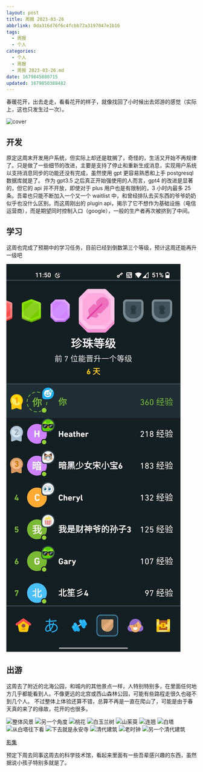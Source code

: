```yaml
---
layout: post
title: 周报 2023-03-26
abbrlink: 0da316d76f6c4fcbb72a3197047e1b16
tags:
  - 周报
  - 个人
categories:
  - 个人
  - 周报
  - 周报 2023-03-26.md
date: 1679845880715
updated: 1679850388482
---
```


春暖花开，出去走走，看看花开的样子，就像找回了小时候出去郊游的感觉（实际上，这也只发生过一次）。

![cover](https://image-proxy.rxliuli.com/?url=https://lh3.googleusercontent.com/pw/AMWts8DRHuwMPJLi8lf8CMqNAgTliN9Xe27rTACy0PvImeTvp4Dy-GCgJdL5EHvsUbBBC6DAQdQtKD8C9dUNzr1iwUdPf5PujECwXtAHhX3Hia8rGoodHDQEMDSED7t-aEEy_p-1itEKr5bA5e_aA2nNLEMQ=w1003-h1337-no)

## 开发

原定这周末开发用户系统，但实际上却还是耽搁了，奇怪的，生活又开始不再规律了。只是做了一些细节的改进，主要是支持了停止和重新生成消息，实现用户系统以支持消息同步的功能还没有完成，虽然使用 gpt 更容易熟悉和上手 postgresql 数据库就是了。
作为 gpt3.5 之后真正开始强使用的人而言，gpt4 的改进是显著的，但它的 api 并不开放，即使对于 plus 用户也是有限制的，3 小时内最多 25 条。吾辈也只能不断加入一个又一个 waitlist 中，和曾经排队去买东西的爷爷奶奶似乎也没什么区别。而这周刚出的 plugin api，揭示了它不想作为基础设施（电信运营商），而是期望同时控制入口（google），一般的生产者再次被挤到了中间。

## 学习

这周也完成了预期中的学习任务，目前已经到倒数第三个等级，预计这周还能再升一级吧

![1679848531362.png](/resources/4c03ed6bb5c245909428f164ffd45f3f.png)

## 出游

这周去了附近的北海公园，和城内的其他景点一样，人特别特别多，在里面任何地方几乎都能看到人。不像更远的北宫或西山森林公园，可能有些路程走很久也碰不到几个人。
不过整体上体验还算不错，总算不再是一直在爬山了，可能是由于春天真的来了的缘故，花开的也很多。

![整体风景](https://image-proxy.rxliuli.com/?url=https://lh3.googleusercontent.com/pw/AMWts8CbPtPpGIyLN6IGOUNHE9qPejhAWlUMTiLWYJ8I167NdPAQ4Oc656WFwxIGKrfKx-qsFHX9Rp6qK7gchnneoC1eFJQOD9DSX9Ht7k5VvVP9TT6m0cza4QriA3GzDz3iOAiVT2Vk_3t6MlMzdJwoN-Fs=w1783-h1337-no)
![另一个角度](https://image-proxy.rxliuli.com/?url=https://lh3.googleusercontent.com/pw/AMWts8CvyJRyquaY4vxZR9xwACV4RiJ3vjD2ZHvglYCDO-Jpyo98WmNYSvSRVj2uZqHqpXkY4ncQ3qJQcBQNBclmg7QEZdFq48u7h-UwQWwdouM7gVDeiq6Je3bLPST9IThuGW-1yV9GO3nstYLI7aC7MB3e=w1783-h1337-no)
![桃花](https://image-proxy.rxliuli.com/?url=https://lh3.googleusercontent.com/pw/AMWts8DJqXvH_sFXRNGGNLXPCVkdrIGXAhGZRWc7z8qbuqAOizUjPZ-dgeAEnxzNs992UEzN8aQYZj87ey2TqldM12IX2hc01b6xUidn1tmsyNTZQgsM4Hb3mIt6B8McJGQt1uV8Ery42qc7NOj4mOAXQits=w1783-h1337-no)
![白玉兰树](https://image-proxy.rxliuli.com/?url=https://lh3.googleusercontent.com/pw/AMWts8DxjQuQTblvgzUaM-kqohzFnSiwfp3jzwa8AAS_VAgr4_mPvAXEtnM3lmPi0UNv2qneDvTnQ4Yr6XumjSHbB31J0PsOLfVx7OwuKyHQECCW7cL0qJhyABHc0fsDnn2pEuVbsIxX2qpvujSPxTA9bTjY=w1783-h1337-no)
![山茱萸](https://image-proxy.rxliuli.com/?url=https://lh3.googleusercontent.com/pw/AMWts8CNYjNb-TMQJFGXggLAkjlfxQCaHyRpZp1qpX1seBC4I5SdZyo5yTRYUwrEVB1brrkxgqzjO4Ou_I_hJuYMcLt29UxN0sewrkWP9Xc_mDoOeEUGeEhNkIve7hMIVFl5ieXh1sADRC9DiyeuFaNB2Qq-=w1003-h1337-no)
![连翘](https://image-proxy.rxliuli.com/?url=https://lh3.googleusercontent.com/pw/AMWts8DaLBCQEHVCplDf_LswBbWZV4cBfWt82WAwzt1kdxjft4edOL4FqbqAGfOTzTAiui2uEMb7pa5WhJmw1P_gHTfUqycovB68MduawdvQYBgqeDDA072dtuGcYhonXUWlU_WCTZLX4-qQUy91BmnmfPdX=w1783-h1337-no)
![白塔](https://image-proxy.rxliuli.com/?url=https://lh3.googleusercontent.com/pw/AMWts8BAEcnduoinPpI6KSyhiwUdUlC6y-xQS0LDMIt2EgXO60K7aqL9i_YQec-cWnyj7IHdoe-8cY1bbAc9UkW1h1T8sHLX-Z-AGz8QiYz8AdKn6M9wGtYSzPFLlAX8jQlXv_w-zN1rzJg8VIBrVb68nYs4=w1003-h1337-no)
![从白塔往下看](https://image-proxy.rxliuli.com/?url=https://lh3.googleusercontent.com/pw/AMWts8Bg2TxxBOJ2bbd9bt3HCKoQBnzSAc-30ZRZtMSr2-IPr_Iph0pafS-FTVTG9S-DRp26WNZIn5_oX1yxGPUeXEGBih4wHLMIrO5Xq8CHkloSWQxt5SleaUFhxwYkPlU5MjF15vLAydrGdEUzq5BjDktR=w1783-h1337-no)
![下去就是永安寺](https://image-proxy.rxliuli.com/?url=https://lh3.googleusercontent.com/pw/AMWts8Dby5Rk4-gPD6mDRAA0J7a70w6VaUdhBSD2QkedBoS9QOjQeCgzR66j2TqibzUMzh61A-91WUqynCt6A2MMPYG37SXCwFZBn-U3YYNcoLv1DFjLByIu_vYOymWOND2dYx2reQznhKgaCU53vK0gOGE6=w1003-h1337-no)
![清代建筑](https://image-proxy.rxliuli.com/?url=https://lh3.googleusercontent.com/pw/AMWts8BzoWMmzSQ4kwT8_k33RkKwmsbMKY0HVeFumWKHxACvnGrW3Sx6gy8o5Mh6vWl-EQW3bRvYKylQcHOMUy6-czaqpeirIgUtVXgHrh9ecD_PalO_Lev6sub0ldze5jpKHHqJ03eYXntTK6areaS21I2u=w1003-h1337-no)
![老时钟](https://image-proxy.rxliuli.com/?url=https://lh3.googleusercontent.com/pw/AMWts8B9SWwzK6XOLzD2xlOcQ0Ye4Nbt30ds2pwGtujvCndnEEraZYpR71z15BSV3ycCHfC3jnPeCpwKL2pOEhAKZvvrY9sCNjA9yHmoy-ixrkaccSgJREGQpKNkYsKWzpdsdP6Uq3rmDyrMCCjqyOPsLQgg=w1003-h1337-no)
![另一个清代建筑](https://image-proxy.rxliuli.com/?url=https://lh3.googleusercontent.com/pw/AMWts8CFk0hWbIGa1XHHhjY6AQ2JRNmjbffA_TpaYkcl5pG8HRDc0CBBmxUtXNIdiH2O9RMbVT58nUVmNIeu2ShlutLJisIma9V1jxVeDoaZBdUsOjtjEclg16WmU95px6YE_Cg6-feuCGb5Zj2Jw9BtmOMN=w1783-h1337-no)

[影集](https://photos.app.goo.gl/qZMMga71PGzykz2r9)

预定下周去同事这周去的科学技术馆，看起来里面有一些吾辈感兴趣的东西，虽然据说小孩子特别多就是了。
